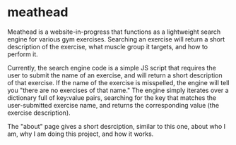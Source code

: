 # meathead
Meathead is a website-in-progress that functions as a lightweight search engine for various gym exercises. Searching an exercise will return a short description of the exercise, what muscle group it targets, and how to perform it.

Currently, the search engine code is a simple JS script that requires the user to submit the name of an exercise, and will return a short description of that exercise. If the name of the exercise is misspelled, the engine will tell you "there are no exercises of that name." The engine simply iterates over a dictionary full of key:value pairs, searching for the key that matches the user-submitted exercise name, and returns the corresponding value (the exercise description).

The "about" page gives a short desrciption, similar to this one, about who I am, why I am doing this project, and how it works. 
